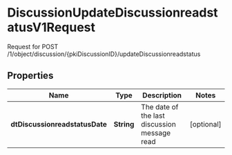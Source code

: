 

# DiscussionUpdateDiscussionreadstatusV1Request

Request for POST /1/object/discussion/{pkiDiscussionID}/updateDiscussionreadstatus

## Properties

| Name | Type | Description | Notes |
|------------ | ------------- | ------------- | -------------|
|**dtDiscussionreadstatusDate** | **String** | The date of the last discussion message read |  [optional] |



